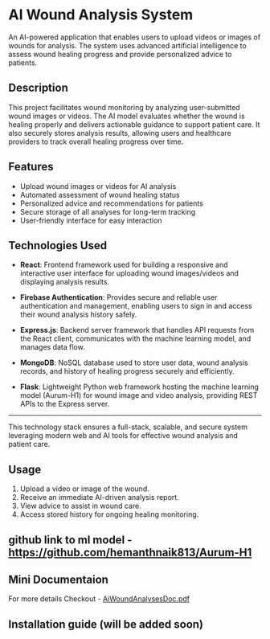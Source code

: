# AI Wound Analysis System

An AI-powered application that enables users to upload videos or images of wounds for analysis. The system uses advanced artificial intelligence to assess wound healing progress and provide personalized advice to patients.

## Description

This project facilitates wound monitoring by analyzing user-submitted wound images or videos. The AI model evaluates whether the wound is healing properly and delivers actionable guidance to support patient care. It also securely stores analysis results, allowing users and healthcare providers to track overall healing progress over time.

## Features

- Upload wound images or videos for AI analysis  
- Automated assessment of wound healing status  
- Personalized advice and recommendations for patients  
- Secure storage of all analyses for long-term tracking  
- User-friendly interface for easy interaction

  
## Technologies Used

- **React**: Frontend framework used for building a responsive and interactive user interface for uploading wound images/videos and displaying analysis results.

- **Firebase Authentication**: Provides secure and reliable user authentication and management, enabling users to sign in and access their wound analysis history safely.

- **Express.js**: Backend server framework that handles API requests from the React client, communicates with the machine learning model, and manages data flow.

- **MongoDB**: NoSQL database used to store user data, wound analysis records, and history of healing progress securely and efficiently.

- **Flask**: Lightweight Python web framework hosting the machine learning model (Aurum-H1) for wound image and video analysis, providing REST APIs to the Express server.

---

This technology stack ensures a full-stack, scalable, and secure system leveraging modern web and AI tools for effective wound analysis and patient care.


## Usage

1. Upload a video or image of the wound.  
2. Receive an immediate AI-driven analysis report.  
3. View advice to assist in wound care.  
4. Access stored history for ongoing healing monitoring.

## github link to ml model - https://github.com/hemanthnaik813/Aurum-H1

## Mini Documentaion 
 For more details Checkout - [AiWoundAnalysesDoc.pdf](docs/AiWoundAnalysesDoc.pdf)

## Installation guide (will be added soon)
